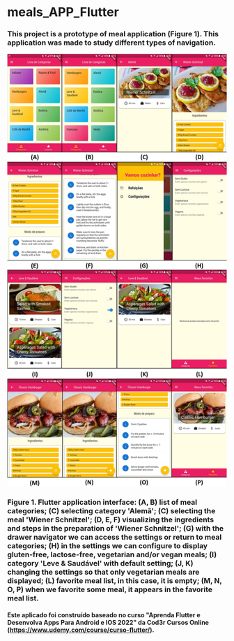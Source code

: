 # meals_APP_Flutter

### This project is a prototype of meal application (Figure 1). This application was made to study different types of navigation.

![First Screen](https://github.com/CaioNoboa/meals_APP_Flutter/blob/main/meals/assets/image/image-1.JPG)
### Figure 1. Flutter application interface: (A, B) list of meal categories; (C) selecting category 'Alemã'; (C) selecting the meal 'Wiener Schnitzel'; (D, E, F) visualizing the ingredients and steps in the preparation of 'Wiener Schnitzel'; (G) with the drawer navigator we can access the settings or return to meal categories; (H) in the settings we can configure to display gluten-free, lactose-free, vegetarian and/or vegan meals; (I) category 'Leve & Saudável' with default setting; (J, K) changing the settings so that only vegetarian meals are displayed; (L) favorite meal list, in this case, it is empty; (M, N, O, P) when we favorite some meal, it appears in the favorite meal list.

#### Este aplicado foi construído baseado no curso "Aprenda Flutter e Desenvolva Apps Para Android e IOS 2022" da Cod3r Cursos Online (https://www.udemy.com/course/curso-flutter/).
